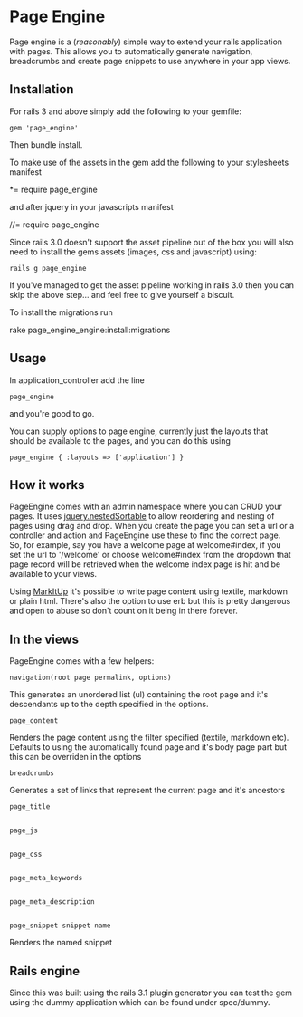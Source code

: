 # Page Engine

Page engine is a (_reasonably_) simple way to extend your rails application with pages. This allows you to automatically generate navigation, breadcrumbs and create page snippets to use anywhere in your app views.

## Installation

For rails 3 and above simply add the following to your gemfile:

	gem 'page_engine'

Then bundle install.

To make use of the assets in the gem add the following to your stylesheets manifest

   *= require page_engine
   
and after jquery in your javascripts manifest 
  
   //= require page_engine

Since rails 3.0 doesn't support the asset pipeline out of the box you will also need to install the gems assets (images, css and javascript) using:

	rails g page_engine

If you've managed to get the asset pipeline working in rails 3.0 then you can skip the above step... and feel free to give yourself a biscuit.

To install the migrations run

  rake page_engine_engine:install:migrations
  


## Usage

In application_controller add the line

	page_engine

and you're good to go. 

You can supply options to page engine, currently just the layouts that should be available to the pages, and you can do this using

	page_engine { :layouts => ['application'] }

## How it works

PageEngine comes with an admin namespace where you can CRUD your pages. It uses [jquery.nestedSortable](http://mjsarfatti.com/sandbox/nestedSortable/ "jquery.nestedSortable") to allow reordering and nesting of pages using drag and drop. When you create the page you can set a url or a controller and action and PageEngine use these to find the correct page. So, for example, say you have a welcome page at welcome#index, if you set the url to '/welcome' or choose welcome#index from the dropdown that page record will be retrieved when the welcome index page is hit and be available to your views.

Using [MarkItUp](http://markitup.jaysalvat.com/home/ "MarkItUp") it's possible to write page content using textile, markdown or plain html. There's also the option to use erb but this is pretty dangerous and open to abuse so don't count on it being in there forever.

## In the views

PageEngine comes with a few helpers:

	navigation(root page permalink, options)

This generates an unordered list (ul) containing the root page and it's descendants up to the depth specified in the options.

	page_content

Renders the page content using the filter specified (textile, markdown etc). Defaults to using the automatically found page and it's body page part but this can be overriden in the options

	breadcrumbs

Generates a set of links that represent the current page and it's ancestors

	page_title
	

	page_js
	

	page_css
	

	page_meta_keywords
	

	page_meta_description
	

	page_snippet snippet name

Renders the named snippet

## Rails engine

Since this was built using the rails 3.1 plugin generator you can test the gem using the dummy application which can be found under spec/dummy.
